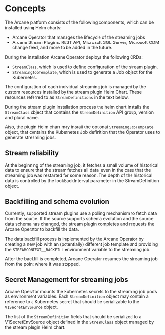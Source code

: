 # Concepts

The Arcane platform consists of the following components, which can be installed using Helm charts:

- Arcane Operator that manages the lifecycle of the streaming jobs
- Arcane Stream Plugins: REST API, Microsoft SQL Server, Microsoft CDM change feed, and more to be added in the future.

During the installation Arcane Operator deploys the following CRDs:
- `StreamClass`, which is used to define configuration of the stream plugin.
- `StreamingJobTemplate`, which is used to generate a Job object for the Kubernetes.

The configuration of each individual streaming job is managed by the custom resources installed
by the stream plugin Helm Chart. These  resources referred to as `StreamDefinitions` in the text below.

During the stream plugin installation process the
helm chart installs the `StreamClass` object that contains the `StreamDefinition` API group, version and plural name.

Also, the plugin Helm chart may install the optional `StreamingJobTemplate` object, that contains the
Kubernetes Job definition that the Operator uses to generate streaming jobs.

## Stream reliability
At the beginning of the streaming job, it fetches a small volume of historical data to ensure that the
stream fetches all data, even in the case that the streaming job was restarted for some reason.
The depth of the historical data is controlled by the lookBackInterval parameter in the StreamDefinition object.

## Backfilling and schema evolution
Currently, supported stream plugins use a polling mechanism to fetch data from the source. If the source supports
schema evolution and the source data schema has changed, the stream plugin
completes and requests the Arcane Operator to backfill the data.

The data backfill process is implemented by the Arcane Operator by creating a new job with
an (potentially) different job template and providing the `STREAMCONTEXT__BACKFILL` environment
variable to the streaming job.

After the backfill is completed, Arcane Operator resumes the streaming job from the point where it was stopped.

## Secret Management for streaming jobs
Arcane Operator mounts the Kubernetes secrets to the streaming job pods as environment variables.
Each `StreamDefinition` object may contain a reference to a Kubernetes
secret that should be serializable to the `V1SecretEnvSource` object.

The list of the `StreamDefinition` fields that should be serialized to a V1SecretEnvSource object
defined in the `StreamClass` object managed by the stream plugin Helm chart.

